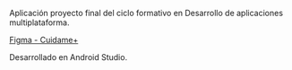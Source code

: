 Aplicación proyecto final del ciclo formativo en Desarrollo de aplicaciones multiplataforma.

[Figma - Cuidame+](https://www.figma.com/design/PHLCBM6OS3FsO4gw7zR0va/Cuidame%2B?node-id=0-1&p=f&t=iJoUxV8GiJi0FUg5-0)

Desarrollado en Android Studio. 

